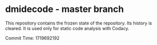 # dmidecode - master branch

This repository contains the frozen state of the repository.
Its history is cleared. It is used only for static code
analysis with Codacy.

Commit Time: 1719692192